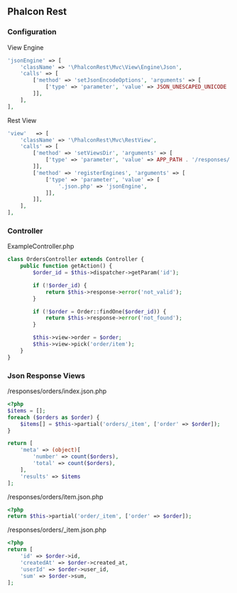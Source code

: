 Phalcon Rest
---

### Configuration

View Engine
```php
'jsonEngine' => [
	'className' => '\PhalconRest\Mvc\View\Engine\Json',
	'calls' => [
		['method' => 'setJsonEncodeOptions', 'arguments' => [
			['type' => 'parameter', 'value' => JSON_UNESCAPED_UNICODE | JSON_BIGINT_AS_STRING | JSON_PRETTY_PRINT],
		]],
	],
],
```

Rest View
```php
'view'   => [
	'className' => '\PhalconRest\Mvc\RestView',
	'calls' => [
		['method' => 'setViewsDir', 'arguments' => [
			['type' => 'parameter', 'value' => APP_PATH . '/responses/'],
		]],
		['method' => 'registerEngines', 'arguments' => [
			['type' => 'parameter', 'value' => [
				'.json.php' => 'jsonEngine',
			]],
		]],
	],
],
```

### Controller

ExampleController.php
```php
class OrdersController extends Controller {
	public function getAction() {
		$order_id = $this->dispatcher->getParam('id');

		if (!$order_id) {
			return $this->response->error('not_valid');
		}

		if (!$order = Order::findOne($order_id)) {
			return $this->response->error('not_found');
		}

		$this->view->order = $order;
		$this->view->pick('order/item');
	}
}

```

### Json Response Views

/responses/orders/index.json.php
```php
<?php
$items = [];
foreach ($orders as $order) {
	$items[] = $this->partial('orders/_item', ['order' => $order]);
}

return [
	'meta' => (object)[
		'number' => count($orders),
		'total' => count($orders),
	],
	'results' => $items
];
```

/responses/orders/item.json.php
```php
<?php
return $this->partial('order/_item', ['order' => $order]);
```

/responses/orders/_item.json.php
```php
<?php
return [
	'id' => $order->id,
	'createdAt' => $order->created_at,
	'userId' => $order->user_id,
	'sum' => $order->sum,
];
```

